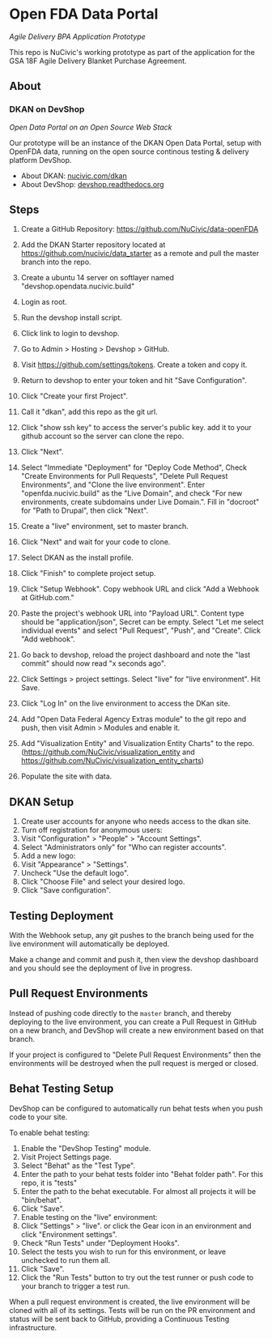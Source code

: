 Open FDA Data Portal
====================

*Agile Delivery BPA Application Prototype*

This repo is NuCivic's working prototype as part of the application for the GSA 18F Agile Delivery Blanket Purchase Agreement.

About
-----

### DKAN on DevShop
*Open Data Portal on an Open Source Web Stack*

Our prototype will be an instance of the DKAN Open Data Portal, setup with OpenFDA data, running on the open source continous testing & delivery platform DevShop.

- About DKAN: [nucivic.com/dkan](http://nucivic.com/dkan/)
- About DevShop: [devshop.readthedocs.org](http://devshop.readthedocs.org/)

Steps
-----

1. Create a GitHub Repository: https://github.com/NuCivic/data-openFDA
2. Add the DKAN Starter repository located at https://github.com/nucivic/data_starter as a remote and pull the master branch into the repo.
1. Create a ubuntu 14 server on softlayer named "devshop.opendata.nucivic.build"
2. Login as root.
3. Run the devshop install script.
4. Click link to login to devshop.
5. Go to Admin > Hosting > Devshop > GitHub.
5. Visit https://github.com/settings/tokens. Create a token and copy it. 
5. Return to devshop to enter your token and hit "Save Configuration".
5. Click "Create your first Project".
6. Call it "dkan", add this repo as the git url.
7. Click "show ssh key" to access the server's public key. add it to your github account so the server can clone the repo.
8. Click "Next".
9. Select "Immediate "Deployment" for "Deploy Code Method", Check "Create Environments for Pull Requests", "Delete Pull Request Environments", and "Clone the live environment".  Enter "openfda.nucivic.build" as the "Live Domain", and check "For new environments, create subdomains under Live Domain.".   Fill in "docroot" for "Path to Drupal", then click "Next".
10. Create a "live" environment, set to master branch.
11. Click "Next" and wait for your code to clone. 
12. Select DKAN as the install profile.
13. Click "Finish" to complete project setup.
14. Click "Setup Webhook". Copy webhook URL and click "Add a Webhook at GitHub.com."
15. Paste the project's webhook URL into "Payload URL".  Content type should be "application/json", Secret can be empty.  Select "Let me select individual events" and select "Pull Request", "Push", and "Create". Click "Add webhook".
16. Go back to devshop, reload the project dashboard and note the "last commit" should now read "x seconds ago".
17. Click Settings > project settings. Select "live" for "live environment". Hit Save.
18. Click "Log In" on the live environment to access the DKan site.
19. Add "Open Data Federal Agency Extras module" to the git repo and push, then visit Admin > Modules and enable it.
20. Add "Visualization Entity" and Visualization Entity Charts" to the repo. (https://github.com/NuCivic/visualization_entity and https://github.com/NuCivic/visualization_entity_charts)

20. Populate the site with data.

DKAN Setup
----------
1. Create user accounts for anyone who needs access to the dkan site.
2. Turn off registration for anonymous users: 
  1. Visit "Configuration" > "People" > "Account Settings".
  2. Select "Administrators only" for "Who can register accounts".
3. Add a new logo:
  1. Visit "Appearance" > "Settings".
  2. Uncheck "Use the default logo".
  3. Click "Choose File" and select your desired logo.
  4. Click "Save configuration".


Testing Deployment
------------------

With the Webhook setup, any git pushes to the branch being used for the live environment will automatically be deployed. 

Make a change and commit and push it, then view the devshop dashboard and you should see the deployment of live in progress.

Pull Request Environments
-------------------------

Instead of pushing code directly to the `master` branch, and thereby deploying to the live environment, you can create a Pull Request in GitHub on a new branch, and DevShop will create a new environment based on that branch.

If your project is configured to "Delete Pull Request Environments" then the environments will be destroyed when the pull request is merged or closed.

Behat Testing Setup
-------------------

DevShop can be configured to automatically run behat tests when you push code to your site.

To enable behat testing:

1. Enable the "DevShop Testing" module.
2. Visit Project Settings page.
2. Select "Behat" as the "Test Type".
3. Enter the path to your behat tests folder into "Behat folder path".  For this repo, it is "tests"
4. Enter the path to the behat executable. For almost all projects it will be "bin/behat".
5. Click "Save".
6. Enable testing on the "live" environment:
  1. Click "Settings" > "live". or click the Gear icon in an environment and click "Environment settings".
  2. Check "Run Tests" under "Deployment Hooks".
  3. Select the tests you wish to run for this environment, or leave unchecked to run them all.
  4. Click "Save".
7. Click the "Run Tests" button to try out the test runner or push code to your branch to trigger a test run.

When a pull request environment is created, the live environment will be cloned with all of its settings.  Tests will be run on the PR environment and status will be sent back to GitHub, providing a Continuous Testing infrastructure.
